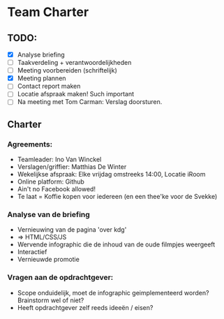 Team Charter
===========

TODO:
-----
- [x] Analyse briefing
- [ ] Taakverdeling + verantwoordelijkheden
- [ ] Meeting voorbereiden (schriftelijk)
- [x] Meeting plannen
- [ ] Contact report maken
- [ ] Locatie afspraak maken! Such important
- [ ] Na meeting met Tom Carman: Verslag doorsturen.

Charter
-------

### Agreements: ###
- Teamleader: Ino Van Winckel
- Verslagen/griffier: Matthias De Winter
- Wekelijkse afspraak: Elke vrijdag omstreeks 14:00, Locatie iRoom
- Online platform: Github
- Ain't no Facebook allowed!
- Te laat = Koffie kopen voor iedereen (en een thee'ke voor de Svekke)

### Analyse van de briefing ###
- Vernieuwing van de pagina 'over kdg'
- => HTML/CSS/JS
- Wervende infographic die de inhoud van de oude filmpjes weergeeft
- Interactief
- Vernieuwde promotie

### Vragen aan de opdrachtgever: ###
- Scope onduidelijk, moet de infographic geimplementeerd worden? Brainstorm wel of niet?
- Heeft opdrachtgever zelf reeds ideeën / eisen?
